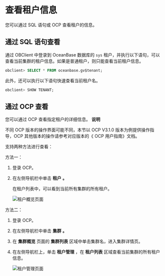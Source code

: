 查看租户信息 
===========================

您可以通过 SQL 语句或 OCP 查看租户的信息。

通过 SQL 语句查看 
--------------------------------

通过 OBClient 中登录到 OceanBase 数据库的 `sys` 租户，并执行以下语句，可以查看当前集群的租户信息。如果是普通租户，则只能查看当前租户信息。

```sql
obclient> SELECT * FROM oceanbase.gv$tenant;
```



此外，还可以执行以下语句快速查看当前租户名。

```sql
obclient> SHOW TENANT;
```



通过 OCP 查看 
------------------------------

您可以通过 OCP 查看指定租户的详细信息。
**说明**



不同 OCP 版本的操作界面可能不同，本节以 OCP V3.1.0 版本为例提供操作指导，OCP 其他版本的操作请参考对应版本的《 OCP 用户指南》文档。

支持两种方法进行查看：

方法一：

1. 登录 OCP。

   

2. 在左侧导航栏中单击 **租户** **。** 

   在租户列表中，可以看到当前所有集群的所有租户。

   ![租户概览页面](https://help-static-aliyun-doc.aliyuncs.com/assets/img/zh-CN/0702770061/p167360.png)
   




方法二：

1. 登录 OCP。

   

2. 在左侧导航栏中单击 **集群** **。**

   

3. 在 **集群概览** 页面的 **集群列表** 区域中单击集群名，进入集群详情页。

   

4. 在左侧导航栏上，单击 **租户管理** ，在 **租户列表** 区域查看当前集群的所有租户信息。

   ![租户管理页面](https://help-static-aliyun-doc.aliyuncs.com/assets/img/zh-CN/1702770061/p167362.png)
   



